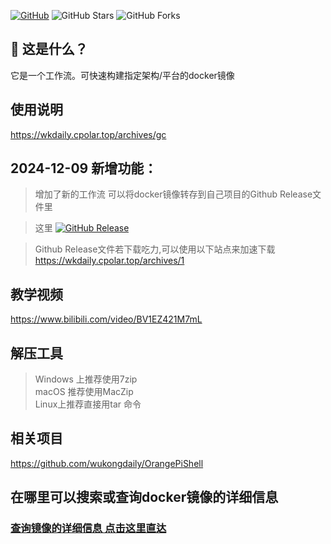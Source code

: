 [![GitHub](https://img.shields.io/github/license/wukongdaily/DockerTarBuilder.svg?label=LICENSE&logo=github&logoColor=%20)](https://github.com/wukongdaily/DockerTarBuilder/blob/master/LICENSE)
![GitHub Stars](https://img.shields.io/github/stars/wukongdaily/DockerTarBuilder.svg?style=flat&logo=appveyor&label=Stars&logo=github)
![GitHub Forks](https://img.shields.io/github/forks/wukongdaily/DockerTarBuilder.svg?style=flat&logo=appveyor&label=Forks&logo=github)

## 🤔 这是什么？
它是一个工作流。可快速构建指定架构/平台的docker镜像

## 使用说明
https://wkdaily.cpolar.top/archives/gc
## 2024-12-09 新增功能：
> 增加了新的工作流 可以将docker镜像转存到自己项目的Github Release文件里<br>

> 这里 [![GitHub Release](https://img.shields.io/github/v/release/wukongdaily/DockerTarBuilder?style=flat-square&label=docker%E7%A6%BB%E7%BA%BF%E5%8C%85%E8%BD%AC%E5%AD%98%E5%88%B0Release&labelColor=%23628eeb&color=%236a3b8d)](https://github.com/wukongdaily/DockerTarBuilder/releases)

> Github Release文件若下载吃力,可以使用以下站点来加速下载<br>
https://wkdaily.cpolar.top/archives/1
## 教学视频
https://www.bilibili.com/video/BV1EZ421M7mL
## 解压工具
> Windows 上推荐使用7zip<br>
> macOS 推荐使用MacZip<br>
> Linux上推荐直接用tar 命令

## 相关项目
https://github.com/wukongdaily/OrangePiShell
## 在哪里可以搜索或查询docker镜像的详细信息
### [查询镜像的详细信息 点击这里直达](https://docker.fxxk.dedyn.io/)
